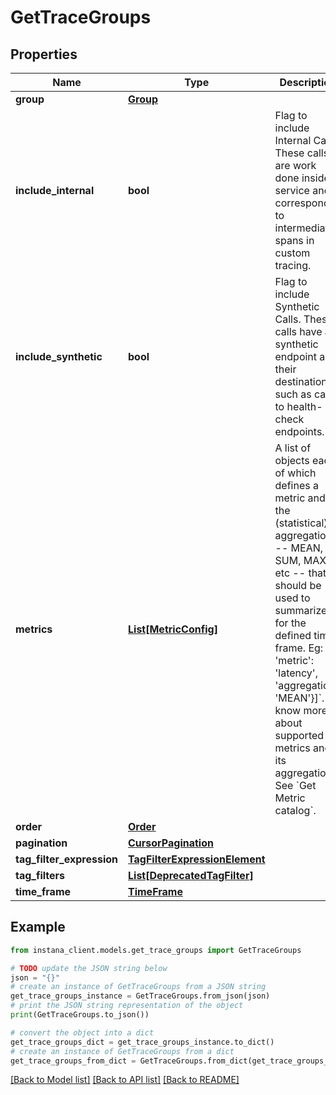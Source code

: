 # GetTraceGroups


## Properties

Name | Type | Description | Notes
------------ | ------------- | ------------- | -------------
**group** | [**Group**](Group.md) |  | 
**include_internal** | **bool** | Flag to include Internal Calls. These calls are work done inside a service and correspond to intermediate spans in custom tracing. | [optional] 
**include_synthetic** | **bool** | Flag to include Synthetic Calls. These calls have a synthetic endpoint as their destination, such as calls to health-check endpoints. | [optional] 
**metrics** | [**List[MetricConfig]**](MetricConfig.md) | A list of objects each of which defines a metric and the (statistical) aggregation -- MEAN, SUM, MAX, etc -- that should be used to summarize it for the defined time frame. Eg: &#x60;[{ &#39;metric&#39;: &#39;latency&#39;, &#39;aggregation&#39;: &#39;MEAN&#39;}]&#x60;. To know more about supported metrics and its aggregation, See &#x60;Get Metric catalog&#x60;. | 
**order** | [**Order**](Order.md) |  | [optional] 
**pagination** | [**CursorPagination**](CursorPagination.md) |  | [optional] 
**tag_filter_expression** | [**TagFilterExpressionElement**](TagFilterExpressionElement.md) |  | [optional] 
**tag_filters** | [**List[DeprecatedTagFilter]**](DeprecatedTagFilter.md) |  | [optional] 
**time_frame** | [**TimeFrame**](TimeFrame.md) |  | [optional] 

## Example

```python
from instana_client.models.get_trace_groups import GetTraceGroups

# TODO update the JSON string below
json = "{}"
# create an instance of GetTraceGroups from a JSON string
get_trace_groups_instance = GetTraceGroups.from_json(json)
# print the JSON string representation of the object
print(GetTraceGroups.to_json())

# convert the object into a dict
get_trace_groups_dict = get_trace_groups_instance.to_dict()
# create an instance of GetTraceGroups from a dict
get_trace_groups_from_dict = GetTraceGroups.from_dict(get_trace_groups_dict)
```
[[Back to Model list]](../README.md#documentation-for-models) [[Back to API list]](../README.md#documentation-for-api-endpoints) [[Back to README]](../README.md)


